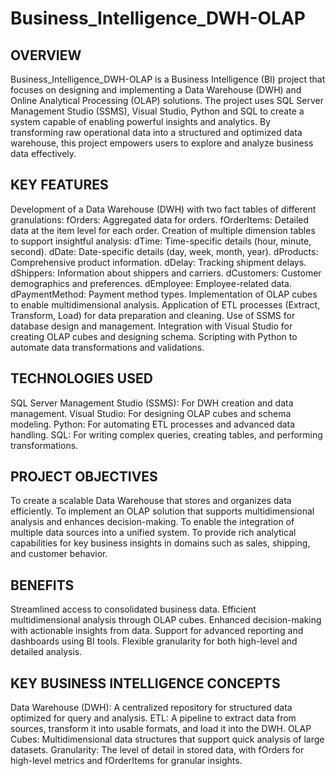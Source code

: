 # Business_Intelligence_DWH-OLAP

## OVERVIEW
Business_Intelligence_DWH-OLAP is a Business Intelligence (BI) project that focuses on designing and implementing a Data Warehouse (DWH) and Online Analytical Processing (OLAP) solutions. The project uses SQL Server Management Studio (SSMS), Visual Studio, Python and SQL to create a system capable of enabling powerful insights and analytics. By transforming raw operational data into a structured and optimized data warehouse, this project empowers users to explore and analyze business data effectively.

## KEY FEATURES
Development of a Data Warehouse (DWH) with two fact tables of different granulations:
fOrders: Aggregated data for orders.
fOrderItems: Detailed data at the item level for each order.
Creation of multiple dimension tables to support insightful analysis:
dTime: Time-specific details (hour, minute, second).
dDate: Date-specific details (day, week, month, year).
dProducts: Comprehensive product information.
dDelay: Tracking shipment delays.
dShippers: Information about shippers and carriers.
dCustomers: Customer demographics and preferences.
dEmployee: Employee-related data.
dPaymentMethod: Payment method types.
Implementation of OLAP cubes to enable multidimensional analysis.
Application of ETL processes (Extract, Transform, Load) for data preparation and cleaning.
Use of SSMS for database design and management.
Integration with Visual Studio for creating OLAP cubes and designing schema.
Scripting with Python to automate data transformations and validations.

## TECHNOLOGIES USED
SQL Server Management Studio (SSMS): For DWH creation and data management.
Visual Studio: For designing OLAP cubes and schema modeling.
Python: For automating ETL processes and advanced data handling.
SQL: For writing complex queries, creating tables, and performing transformations.

## PROJECT OBJECTIVES
To create a scalable Data Warehouse that stores and organizes data efficiently.
To implement an OLAP solution that supports multidimensional analysis and enhances decision-making.
To enable the integration of multiple data sources into a unified system.
To provide rich analytical capabilities for key business insights in domains such as sales, shipping, and customer behavior.

## BENEFITS
Streamlined access to consolidated business data.
Efficient multidimensional analysis through OLAP cubes.
Enhanced decision-making with actionable insights from data.
Support for advanced reporting and dashboards using BI tools.
Flexible granularity for both high-level and detailed analysis.

## KEY BUSINESS INTELLIGENCE CONCEPTS
Data Warehouse (DWH): A centralized repository for structured data optimized for query and analysis.
ETL: A pipeline to extract data from sources, transform it into usable formats, and load it into the DWH.
OLAP Cubes: Multidimensional data structures that support quick analysis of large datasets.
Granularity: The level of detail in stored data, with fOrders for high-level metrics and fOrderItems for granular insights.